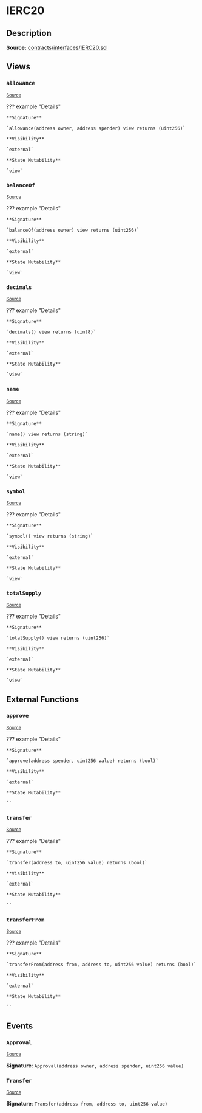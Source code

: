 # IERC20

## Description

**Source:** [contracts/interfaces/IERC20.sol](https://github.com/Synthetixio/synthetix/tree/v2.68.2/contracts/interfaces/IERC20.sol)

## Views

### `allowance`

<sub>[Source](https://github.com/Synthetixio/synthetix/tree/v2.68.2/contracts/interfaces/IERC20.sol#L17)</sub>

??? example "Details"

    **Signature**

    `allowance(address owner, address spender) view returns (uint256)`

    **Visibility**

    `external`

    **State Mutability**

    `view`

### `balanceOf`

<sub>[Source](https://github.com/Synthetixio/synthetix/tree/v2.68.2/contracts/interfaces/IERC20.sol#L15)</sub>

??? example "Details"

    **Signature**

    `balanceOf(address owner) view returns (uint256)`

    **Visibility**

    `external`

    **State Mutability**

    `view`

### `decimals`

<sub>[Source](https://github.com/Synthetixio/synthetix/tree/v2.68.2/contracts/interfaces/IERC20.sol#L10)</sub>

??? example "Details"

    **Signature**

    `decimals() view returns (uint8)`

    **Visibility**

    `external`

    **State Mutability**

    `view`

### `name`

<sub>[Source](https://github.com/Synthetixio/synthetix/tree/v2.68.2/contracts/interfaces/IERC20.sol#L6)</sub>

??? example "Details"

    **Signature**

    `name() view returns (string)`

    **Visibility**

    `external`

    **State Mutability**

    `view`

### `symbol`

<sub>[Source](https://github.com/Synthetixio/synthetix/tree/v2.68.2/contracts/interfaces/IERC20.sol#L8)</sub>

??? example "Details"

    **Signature**

    `symbol() view returns (string)`

    **Visibility**

    `external`

    **State Mutability**

    `view`

### `totalSupply`

<sub>[Source](https://github.com/Synthetixio/synthetix/tree/v2.68.2/contracts/interfaces/IERC20.sol#L13)</sub>

??? example "Details"

    **Signature**

    `totalSupply() view returns (uint256)`

    **Visibility**

    `external`

    **State Mutability**

    `view`

## External Functions

### `approve`

<sub>[Source](https://github.com/Synthetixio/synthetix/tree/v2.68.2/contracts/interfaces/IERC20.sol#L22)</sub>

??? example "Details"

    **Signature**

    `approve(address spender, uint256 value) returns (bool)`

    **Visibility**

    `external`

    **State Mutability**

    ``

### `transfer`

<sub>[Source](https://github.com/Synthetixio/synthetix/tree/v2.68.2/contracts/interfaces/IERC20.sol#L20)</sub>

??? example "Details"

    **Signature**

    `transfer(address to, uint256 value) returns (bool)`

    **Visibility**

    `external`

    **State Mutability**

    ``

### `transferFrom`

<sub>[Source](https://github.com/Synthetixio/synthetix/tree/v2.68.2/contracts/interfaces/IERC20.sol#L24)</sub>

??? example "Details"

    **Signature**

    `transferFrom(address from, address to, uint256 value) returns (bool)`

    **Visibility**

    `external`

    **State Mutability**

    ``

## Events

### `Approval`

<sub>[Source](https://github.com/Synthetixio/synthetix/tree/v2.68.2/contracts/interfaces/IERC20.sol#L33)</sub>

**Signature**: `Approval(address owner, address spender, uint256 value)`

### `Transfer`

<sub>[Source](https://github.com/Synthetixio/synthetix/tree/v2.68.2/contracts/interfaces/IERC20.sol#L31)</sub>

**Signature**: `Transfer(address from, address to, uint256 value)`
